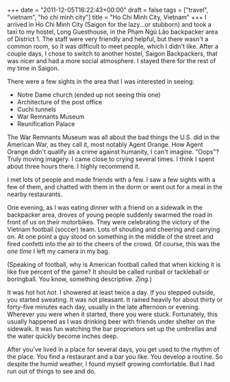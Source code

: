 +++
date = "2011-12-05T16:22:43+00:00"
draft = false
tags = ["travel", "vietnam", "ho chi minh city"]
title = "Ho Chi Minh City, Vietnam"
+++
I arrived in Ho Chi Minh City (Saigon for the lazy...or stubborn) and took a taxi to my hostel, Long Guesthouse, in the Phạm Ngũ Lão backpacker area of District 1. The staff were very friendly and helpful, but there wasn't a common room, so it was difficult to meet people, which I didn't like. After a couple days, I chose to switch to another hostel, Saigon Backpackers, that was nicer and had a more social atmosphere. I stayed there for the rest of my time in Saigon.

There were a few sights in the area that I was interested in seeing:

* Notre Dame church (ended up not seeing this one)
* Architecture of the post office
* Cuchi tunnels
* War Remnants Museum
* Reunification Palace

The War Remnants Museum was all about the bad things the U.S. did in the American War, as they call it, most notably Agent Orange. How Agent Orange didn't qualify as a crime against humanity, I can't imagine. "Oops"? Truly moving imagery. I came close to crying several times. I think I spent about three hours there. I highly recommend it.

I met lots of people and made friends with a few. I saw a few sights with a few of them, and chatted with them in the dorm or went out for a meal in the nearby restaurants.

One evening, as I was eating dinner with a friend on a sidewalk in the backpacker area, droves of young people suddenly swarmed the road in front of us on their motorbikes. They were celebrating the victory of the Vietnam football (soccer) team. Lots of shouting and cheering and carrying on. At one point a guy stood on something in the middle of the street and fired confetti into the air to the cheers of the crowd. Of course, this was the *one time* I left my camera in my bag.

(Speaking of football, why is American football called that when kicking it is like five percent of the game? It should be called runball or tackleball or boringball. You know, something descriptive. *Zing.*)

It was hot hot *hot*. I showered at least twice a day. If you stepped outside, you started sweating. It was not pleasant. It rained heavily for about thirty or forty-five minutes each day, usually in the late afternoon or evening. Wherever you were when it started, there you were stuck. Fortunately, this usually happened as I was drinking beer with friends under shelter on the sidewalk. It was fun watching the bar proprietors set up the umbrellas and the water quickly become inches deep.

After you've lived in a place for several days, you get used to the rhythm of the place. You find a restaurant and a bar you like. You develop a routine. So despite the humid weather, I found myself growing comfortable. But I had run out of things to see and do.
